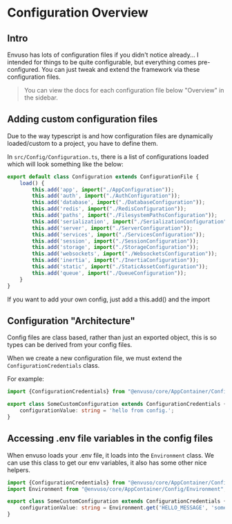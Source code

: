 # Configuration Overview

## Intro

Envuso has lots of configuration files if you didn't notice already... I intended for things to be quite configurable, but everything comes pre-configured. You can just tweak and extend the framework
via these configuration files.

> You can view the docs for each configuration file below "Overview" in the sidebar. 

## Adding custom configuration files

Due to the way typescript is and how configuration files are dynamically loaded/custom to a project, you have to define them.

In `src/Config/Configuration.ts`, there is a list of configurations loaded which will look something like the below:

```typescript
export default class Configuration extends ConfigurationFile {
    load() {
        this.add('app', import("./AppConfiguration"));
        this.add('auth', import("./AuthConfiguration"));
        this.add('database', import("./DatabaseConfiguration"));
        this.add('redis', import("./RedisConfiguration"));
        this.add('paths', import("./FilesystemPathsConfiguration"));
        this.add('serialization', import("./SerializationConfiguration"));
        this.add('server', import("./ServerConfiguration"));
        this.add('services', import("./ServicesConfiguration"));
        this.add('session', import("./SessionConfiguration"));
        this.add('storage', import("./StorageConfiguration"));
        this.add('websockets', import("./WebsocketsConfiguration"));
        this.add('inertia', import("./InertiaConfiguration"));
        this.add('static', import("./StaticAssetConfiguration"));
        this.add('queue', import("./QueueConfiguration"));
    }
}
```

If you want to add your own config, just add a this.add() and the import

## Configuration "Architecture"

Config files are class based, rather than just an exported object, this is so types can be derived from your config files.

When we create a new configuration file, we must extend the `ConfigurationCredentials` class.

For example:

```typescript
import {ConfigurationCredentials} from "@envuso/core/AppContainer/Config/ConfigurationCredentials";

export class SomeCustomConfiguration extends ConfigurationCredentials {
    configurationValue: string = 'hello from config.';
}
```

## Accessing .env file variables in the config files

When envuso loads your .env file, it loads into the `Environment` class. We can use this class 
to get our env variables, it also has some other nice helpers.

```typescript
import {ConfigurationCredentials} from "@envuso/core/AppContainer/Config/ConfigurationCredentials";
import Environment from "@envuso/core/AppContainer/Config/Environment";

export class SomeCustomConfiguration extends ConfigurationCredentials {
    configurationValue: string = Environment.get('HELLO_MESSAGE', 'some fallback message if env doesnt exist');
}
```
